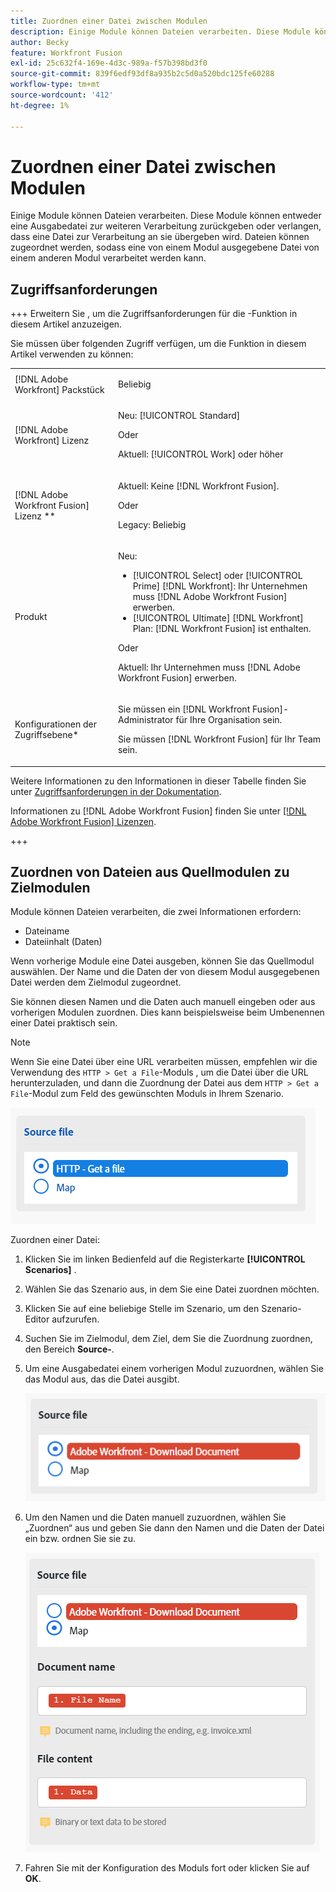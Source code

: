 ```yaml
---
title: Zuordnen einer Datei zwischen Modulen
description: Einige Module können Dateien verarbeiten. Diese Module können entweder eine Ausgabedatei zurückgeben, die zur weiteren Verarbeitung gesendet werden soll, oder sie erfordern, dass eine Datei zur Verarbeitung an sie übergeben wird. Bevor diese Module zusammenarbeiten können, um Dateien zu verarbeiten, müssen sie einander zugeordnet werden.
author: Becky
feature: Workfront Fusion
exl-id: 25c632f4-169e-4d3c-989a-f57b398bd3f0
source-git-commit: 839f6edf93df8a935b2c5d0a520bdc125fe60288
workflow-type: tm+mt
source-wordcount: '412'
ht-degree: 1%

---
```


# Zuordnen einer Datei zwischen Modulen

Einige Module können Dateien verarbeiten. Diese Module können entweder eine Ausgabedatei zur weiteren Verarbeitung zurückgeben oder verlangen, dass eine Datei zur Verarbeitung an sie übergeben wird. Dateien können zugeordnet werden, sodass eine von einem Modul ausgegebene Datei von einem anderen Modul verarbeitet werden kann.

## Zugriffsanforderungen

+++ Erweitern Sie , um die Zugriffsanforderungen für die -Funktion in diesem Artikel anzuzeigen.

Sie müssen über folgenden Zugriff verfügen, um die Funktion in diesem Artikel verwenden zu können:

<table style="table-layout:auto">
 <col> 
 <col> 
 <tbody> 
  <tr> 
   <td role="rowheader">[!DNL Adobe Workfront] Packstück</td> 
   <td> <p>Beliebig</p> </td> 
  </tr> 
  <tr data-mc-conditions=""> 
   <td role="rowheader">[!DNL Adobe Workfront] Lizenz</td> 
   <td> <p>Neu: [!UICONTROL Standard]</p><p>Oder</p><p>Aktuell: [!UICONTROL Work] oder höher</p> </td> 
  </tr> 
  <tr> 
   <td role="rowheader">[!DNL Adobe Workfront Fusion] Lizenz **</td> 
   <td>
   <p>Aktuell: Keine [!DNL Workfront Fusion].</p>
   <p>Oder</p>
   <p>Legacy: Beliebig </p>
   </td> 
  </tr> 
  <tr> 
   <td role="rowheader">Produkt</td> 
   <td>
   <p>Neu:</p> <ul><li>[!UICONTROL Select] oder [!UICONTROL Prime] [!DNL Workfront]: Ihr Unternehmen muss [!DNL Adobe Workfront Fusion] erwerben.</li><li>[!UICONTROL Ultimate] [!DNL Workfront] Plan: [!DNL Workfront Fusion] ist enthalten.</li></ul>
   <p>Oder</p>
   <p>Aktuell: Ihr Unternehmen muss [!DNL Adobe Workfront Fusion] erwerben.</p>
   </td> 
  </tr>
  <tr data-mc-conditions=""> 
   <td role="rowheader">Konfigurationen der Zugriffsebene*</td> 
   <td> 
     <p>Sie müssen ein [!DNL Workfront Fusion]-Administrator für Ihre Organisation sein.</p>
     <p>Sie müssen [!DNL Workfront Fusion] für Ihr Team sein.</p>
   </td> 
  </tr> 
   </td> 
  </tr> 
 </tbody> 
</table>

Weitere Informationen zu den Informationen in dieser Tabelle finden Sie unter [Zugriffsanforderungen in der Dokumentation](/help/workfront-fusion/references/licenses-and-roles/access-level-requirements-in-documentation.md).

Informationen zu [!DNL Adobe Workfront Fusion] finden Sie unter [[!DNL Adobe Workfront Fusion] Lizenzen](/help/workfront-fusion/set-up-and-manage-workfront-fusion/licensing-operations-overview/license-automation-vs-integration.md).

+++

## Zuordnen von Dateien aus Quellmodulen zu Zielmodulen

Module können Dateien verarbeiten, die zwei Informationen erfordern:

* Dateiname
* Dateiinhalt (Daten)

Wenn vorherige Module eine Datei ausgeben, können Sie das Quellmodul auswählen. Der Name und die Daten der von diesem Modul ausgegebenen Datei werden dem Zielmodul zugeordnet.

Sie können diesen Namen und die Daten auch manuell eingeben oder aus vorherigen Modulen zuordnen. Dies kann beispielsweise beim Umbenennen einer Datei praktisch sein.

>[!NOTE]
>
>Wenn Sie eine Datei über eine URL verarbeiten müssen, empfehlen wir die Verwendung des `HTTP > Get a File`-Moduls , um die Datei über die URL herunterzuladen, und dann die Zuordnung der Datei aus dem `HTTP > Get a File`-Modul zum Feld des gewünschten Moduls in Ihrem Szenario.
>
>![Zuordnungsdatei](assets/map-source-file.png)

Zuordnen einer Datei:

1. Klicken Sie im linken Bedienfeld auf die Registerkarte **[!UICONTROL Scenarios]** .
1. Wählen Sie das Szenario aus, in dem Sie eine Datei zuordnen möchten.
1. Klicken Sie auf eine beliebige Stelle im Szenario, um den Szenario-Editor aufzurufen.
1. Suchen Sie im Zielmodul, dem Ziel, dem Sie die Zuordnung zuordnen, den Bereich **Source-**.
1. Um eine Ausgabedatei einem vorherigen Modul zuzuordnen, wählen Sie das Modul aus, das die Datei ausgibt.

   ![](assets/wf-download-document.png)

1. Um den Namen und die Daten manuell zuzuordnen, wählen Sie „Zuordnen“ aus und geben Sie dann den Namen und die Daten der Datei ein bzw. ordnen Sie sie zu.

   ![](assets/use-the-map-option.png)

1. Fahren Sie mit der Konfiguration des Moduls fort oder klicken Sie auf **OK**.
